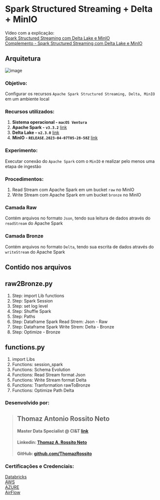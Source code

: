 # Spark Structured Streaming + Delta + MinIO

Vídeo com a explicação: <br>
[Spark Structured Streaming com Delta Lake e MinIO](https://www.youtube.com/watch?v=pD0E13fadfw) <br>
[Complemento - Spark Structured Streaming com Delta Lake e MinIO](https://www.youtube.com/watch?v=yHck_j6rJsY)


## Arquitetura 

![image](https://tarn-cert.s3.amazonaws.com/desafio/sparkStream_Delta_MinIO.png)

### Objetivo:
Configurar os recursos `Apache Spark Structured Streaming, Delta, MinIO` em um ambiente local

### Recursos utilizados:
1. **Sistema operacional - `macOS Ventura`**
2. **Apache Spark - `v3.3.2`** [link](https://spark.apache.org/downloads.html)
3. **Delta Lake - `v2.3.0`** [link](https://delta.io/)
4. **MinIO - `RELEASE.2023-04-07T05-28-58Z`** [link](https://min.io/)

### Experimento:
Executar conexão do `Apache Spark` com o `MinIO` e realizar pelo menos uma etapa de ingestão

### Procedimentos:
1. Read Stream com Apache Spark em um bucket `raw` no MinIO 
2. Write Stream com Apache Spark em um bucket `bronze` no MinIO

### Camada Raw
Contém arquivos no formato `Json`, tendo sua leitura de dados através do `readStream` do Apache Spark

### Camada Bronze
Contém arquivos no formato `Delta`,  tendo sua escrita de dados através do `writeStream` do Apache Spark


## Contido nos arquivos 

## raw2Bronze.py

1. Step: import Lib functions
2. Step: Spark Session
3. Step: set log level
4. Step: Shuffle Spark
5. Step: Paths
6. Step: Dataframe Spark Read Strem: Json - Raw
7. Step: Dataframe Spark Write Strem: Delta - Bronze
8. Step: Optimize - Bronze


## functions.py

1. import Libs
2. Functions: session_spark
3. Functions: Schema Evolution
4. Functions: Read Stream format Json
5. Functions: Write Stream format Delta
6. Functions: Tranformation rawToBronze
7. Functions: Optimize Path Delta



### Desenvolvido por:

> ## Thomaz Antonio Rossito Neto 
> #### **Master Data Specialist @ CI&T** [link](https://ciandt.com/br/) </code> 
> #### **Linkedin:** <a href="https://www.linkedin.com/in/thomaz-antonio-rossito-neto/"> Thomaz A. Rossito Neto </a> </code>
> #### **GitHub:** <a href="https://github.com/ThomazRossito"> github.com/ThomazRossito </a> </code>


### Certificações e Credenciais:

[Databricks](https://credentials.databricks.com/profile/thomazantoniorossitoneto39867/wallet#gs.in4ak9) <br>
[AWS](https://www.credly.com/users/thomaz-antonio-rossito-neto/badges) <br>
[AZURE](https://www.credly.com/users/thomaz-antonio-rossito-neto/badges) <br>
[AirFlow](https://www.credly.com/users/thomaz-antonio-rossito-neto/badges) <br>